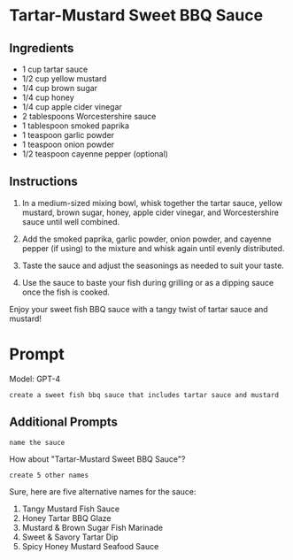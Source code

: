 # Tartar-Mustard Sweet BBQ Sauce

## Ingredients
- 1 cup tartar sauce
- 1/2 cup yellow mustard
- 1/4 cup brown sugar
- 1/4 cup honey
- 1/4 cup apple cider vinegar
- 2 tablespoons Worcestershire sauce
- 1 tablespoon smoked paprika
- 1 teaspoon garlic powder
- 1 teaspoon onion powder
- 1/2 teaspoon cayenne pepper (optional)

## Instructions
1. In a medium-sized mixing bowl, whisk together the tartar sauce, yellow mustard, brown sugar, honey, apple cider vinegar, and Worcestershire sauce until well combined.

2. Add the smoked paprika, garlic powder, onion powder, and cayenne pepper (if using) to the mixture and whisk again until evenly distributed.

3. Taste the sauce and adjust the seasonings as needed to suit your taste.

4. Use the sauce to baste your fish during grilling or as a dipping sauce once the fish is cooked.

Enjoy your sweet fish BBQ sauce with a tangy twist of tartar sauce and mustard!

# Prompt
Model: GPT-4

`create a sweet fish bbq sauce that includes tartar sauce and mustard`

## Additional Prompts
`name the sauce`

How about "Tartar-Mustard Sweet BBQ Sauce"?

`create 5 other names`

Sure, here are five alternative names for the sauce:

1. Tangy Mustard Fish Sauce
2. Honey Tartar BBQ Glaze
3. Mustard & Brown Sugar Fish Marinade
4. Sweet & Savory Tartar Dip
5. Spicy Honey Mustard Seafood Sauce
